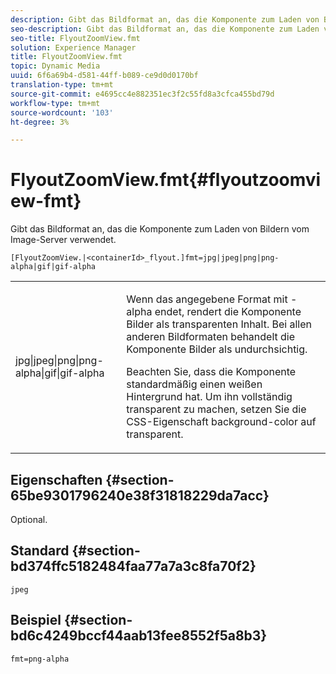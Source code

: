 ```yaml
---
description: Gibt das Bildformat an, das die Komponente zum Laden von Bildern vom Image-Server verwendet.
seo-description: Gibt das Bildformat an, das die Komponente zum Laden von Bildern vom Image-Server verwendet.
seo-title: FlyoutZoomView.fmt
solution: Experience Manager
title: FlyoutZoomView.fmt
topic: Dynamic Media
uuid: 6f6a69b4-d581-44ff-b089-ce9d0d0170bf
translation-type: tm+mt
source-git-commit: e4695cc4e882351ec3f2c55fd8a3cfca455bd79d
workflow-type: tm+mt
source-wordcount: '103'
ht-degree: 3%

---
```



# FlyoutZoomView.fmt{#flyoutzoomview-fmt}

Gibt das Bildformat an, das die Komponente zum Laden von Bildern vom Image-Server verwendet.

`[FlyoutZoomView.|<containerId>_flyout.]fmt=jpg|jpeg|png|png-alpha|gif|gif-alpha`

<table id="table_E314540D347D47699C04EB80D20C0721"> 
 <tbody> 
  <tr> 
   <td colname="col1"> <p> <span class="codeph"> jpg|jpeg|png|png-alpha|gif|gif-alpha</span> </p> </td> 
   <td colname="col2"> <p> Wenn das angegebene Format mit <span class="codeph"> -alpha</span> endet, rendert die Komponente Bilder als transparenten Inhalt. Bei allen anderen Bildformaten behandelt die Komponente Bilder als undurchsichtig. </p> <p>Beachten Sie, dass die Komponente standardmäßig einen weißen Hintergrund hat. Um ihn vollständig transparent zu machen, setzen Sie die CSS-Eigenschaft <span class="codeph"> background-color</span> auf <span class="codeph"> transparent</span>. </p> </td> 
  </tr> 
 </tbody> 
</table>

## Eigenschaften {#section-65be9301796240e38f31818229da7acc}

Optional.

## Standard {#section-bd374ffc5182484faa77a7a3c8fa70f2}

`jpeg`

## Beispiel {#section-bd6c4249bccf44aab13fee8552f5a8b3}

`fmt=png-alpha`

